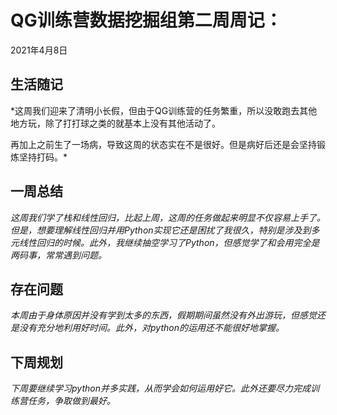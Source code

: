 # QG训练营数据挖掘组第二周周记：

2021年4月8日

## 生活随记

*这周我们迎来了清明小长假，但由于QG训练营的任务繁重，所以没敢跑去其他地方玩，除了打打球之类的就基本上没有其他活动了。

再加上之前生了一场病，导致这周的状态实在不是很好。但是病好后还是会坚持锻炼坚持打码。*

## 一周总结

*这周我们学了栈和线性回归，比起上周，这周的任务做起来明显不仅容易上手了。但是，想要理解线性回归并用Python实现它还是困扰了我很久，特别是涉及到多元线性回归的时候。此外，我继续抽空学习了Python，但感觉学了和会用完全是两码事，常常遇到问题。*

## 存在问题

*本周由于身体原因并没有学到太多的东西，假期期间虽然没有外出游玩，但感觉还是没有充分地利用好时间。此外，对python的运用还不能很好地掌握。*

## 下周规划

*下周要继续学习python并多实践，从而学会如何运用好它。此外还要尽力完成训练营任务，争取做到最好。*

